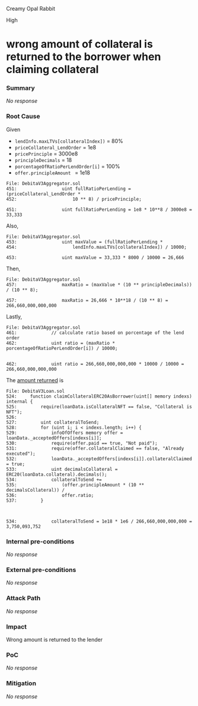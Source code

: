 Creamy Opal Rabbit

High

# wrong amount of collateral is returned to the borrower when claiming collateral

### Summary

_No response_

### Root Cause


Given 
- `lendInfo.maxLTVs[collateralIndex])` = 80%
- `priceCollateral_LendOrder` = 1e8
- `pricePrinciple` = 3000e8
- `principleDecimals` = 18
- `porcentageOfRatioPerLendOrder[i]` = 100%
- `offer.principleAmount ` = 1e18

```solidity
File: DebitaV3Aggregator.sol
451:                 uint fullRatioPerLending = (priceCollateral_LendOrder *
452:                     10 ** 8) / pricePrinciple;

451:                 uint fullRatioPerLending = 1e8 * 10**8 / 3000e8 = 33,333
```
Also,

```solidity
File: DebitaV3Aggregator.sol
453:                 uint maxValue = (fullRatioPerLending *
454:                     lendInfo.maxLTVs[collateralIndex]) / 10000;

453:                 uint maxValue = 33,333 * 8000 / 10000 = 26,666
```

Then, 
```solidity
File: DebitaV3Aggregator.sol
457:                 maxRatio = (maxValue * (10 ** principleDecimals)) / (10 ** 8);

457:                 maxRatio = 26,666 * 10**18 / (10 ** 8) = 266,660,000,000,000
```

Lastly, 

```solidity
File: DebitaV3Aggregator.sol
461:             // calculate ratio based on porcentage of the lend order
462:             uint ratio = (maxRatio * porcentageOfRatioPerLendOrder[i]) / 10000;


462:             uint ratio = 266,660,000,000,000 * 10000 / 10000 = 266,660,000,000,000
```

The [amount returned](https://github.com/sherlock-audit/2024-11-debita-finance-v3/blob/main/Debita-V3-Contracts/contracts/DebitaV3Loan.sol#L534-L537) is 

```soliidty
File: DebitaV3Loan.sol
524:     function claimCollateralERC20AsBorrower(uint[] memory indexs) internal {
525:         require(loanData.isCollateralNFT == false, "Collateral is NFT");
526: 
527:         uint collateralToSend;
528:         for (uint i; i < indexs.length; i++) {
529:             infoOfOffers memory offer = loanData._acceptedOffers[indexs[i]];
530:             require(offer.paid == true, "Not paid");
531:             require(offer.collateralClaimed == false, "Already executed");
532:             loanData._acceptedOffers[indexs[i]].collateralClaimed = true;
533:             uint decimalsCollateral = ERC20(loanData.collateral).decimals();
534:             collateralToSend +=
535:                 (offer.principleAmount * (10 ** decimalsCollateral)) /
536:                 offer.ratio;
537:         }



534:             collateralToSend = 1e18 * 1e6 / 266,660,000,000,000 = 3,750,093,752
```

### Internal pre-conditions

_No response_

### External pre-conditions

_No response_

### Attack Path

_No response_

### Impact

Wrong amount is returned to the lender

### PoC

_No response_

### Mitigation

_No response_